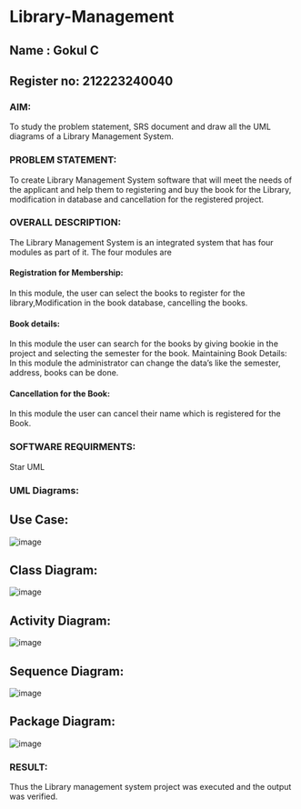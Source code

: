 # Library-Management
## Name : Gokul C
## Register no: 212223240040
### AIM:
To study the problem statement, SRS document and draw all the UML diagrams of a Library Management System.
### PROBLEM STATEMENT:
To create Library Management System software that will meet the needs of the applicant
and help them to registering and buy the book for the Library, modification in database and
cancellation for the registered project.
### OVERALL DESCRIPTION:
The Library Management System is an integrated system that has four modules as part of
it. The four modules are
#### Registration for Membership:
In this module, the user can select the books to register for the library,Modification in the book
database, cancelling the books.
#### Book details:
In this module the user can search for the books by giving bookie in the project and selecting
the semester for the book.
Maintaining Book Details:
In this module the administrator can change the data’s like the semester, address, books can be
done.
#### Cancellation for the Book:
In this module the user can cancel their name which is registered for the Book.
### SOFTWARE REQUIRMENTS:
Star UML
### UML Diagrams:
## Use Case:
![image](https://github.com/user-attachments/assets/d0ed36c4-1d71-4a13-ac3f-54d0f2ba74f2)

## Class Diagram:
![image](https://github.com/user-attachments/assets/f5ceb7da-4e20-4add-8aea-f5389d6da451)

## Activity Diagram:
![image](https://github.com/user-attachments/assets/f72dd349-e3cb-4483-ab90-1712078a9d43)

## Sequence Diagram:
![image](https://github.com/user-attachments/assets/29e21e98-a781-45a7-970d-c961eed862bb)

## Package Diagram:
![image](https://github.com/user-attachments/assets/167eb503-15a0-471b-a908-a470d5b13ec8)


### RESULT:
Thus the Library management system project was executed and the output was verified.
